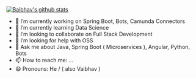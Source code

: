 <a href="https://github.com/awibox">
  <img align="center" src="https://github-readme-stats.vercel.app/api?username=baibhavtripathi&show_icons=true&include_all_commits=true&count_private=true&hide_border=true" alt="Baibhav's github stats" />
</a>

- 🔭 I’m currently working on Spring Boot, Bots, Camunda Connectors
- 🌱 I’m currently learning Data Science
- 👯 I’m looking to collaborate on Full Stack Development
- 🤔 I’m looking for help with OSS
- 💬 Ask me about Java, Spring Boot ( Microservices ), Angular, Python, Bots
- 📫 How to reach me: ...
- 😄 Pronouns: He / ( also Vaibhav )
